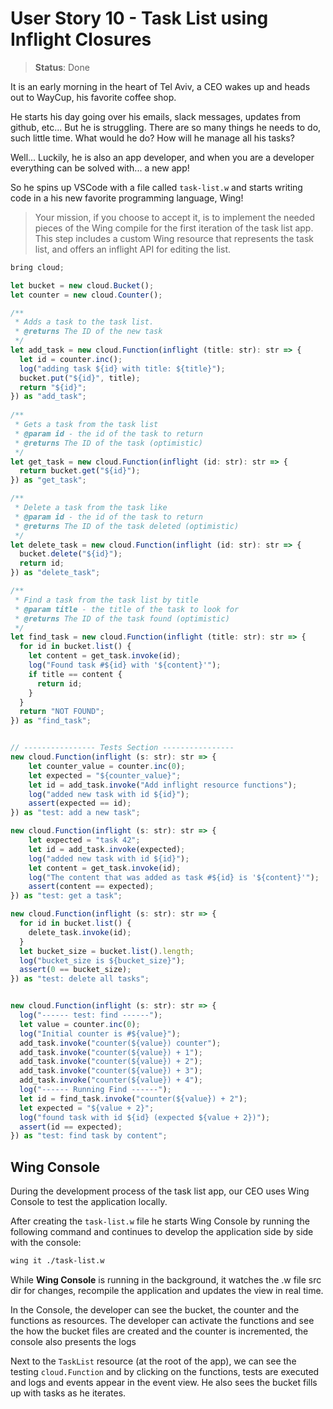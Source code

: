# User Story 10 - Task List using Inflight Closures

> **Status**: Done

It is an early morning in the heart of Tel Aviv, a CEO wakes up and heads out to WayCup, his favorite coffee shop.

He starts his day going over his emails, slack messages, updates from github, etc... But he is struggling. There are
so many things he needs to do, such little time. What would he do? How will he manage all his tasks?

Well... Luckily, he is also an app developer, and when you are a developer everything can be solved with... a new app!

So he spins up VSCode with a file called `task-list.w` and starts writing code in a his new favorite
programming language, Wing!

> Your mission, if you choose to accept it, is to implement the needed pieces of the Wing compile
> for the first iteration of the task list app. This step includes a custom Wing resource that
> represents the task list, and offers an inflight API for editing the list.

```js
bring cloud;

let bucket = new cloud.Bucket();
let counter = new cloud.Counter();

/**
 * Adds a task to the task list.
 * @returns The ID of the new task
 */
let add_task = new cloud.Function(inflight (title: str): str => {
  let id = counter.inc();
  log("adding task ${id} with title: ${title}");
  bucket.put("${id}", title);
  return "${id}";
}) as "add_task";
  
/**
 * Gets a task from the task list 
 * @param id - the id of the task to return
 * @returns The ID of the task (optimistic)
 */
let get_task = new cloud.Function(inflight (id: str): str => {
  return bucket.get("${id}");
}) as "get_task";

/**
 * Delete a task from the task like
 * @param id - the id of the task to return
 * @returns The ID of the task deleted (optimistic)
 */
let delete_task = new cloud.Function(inflight (id: str): str => {
  bucket.delete("${id}");
  return id;
}) as "delete_task";

/**
 * Find a task from the task list by title
 * @param title - the title of the task to look for
 * @returns The ID of the task found (optimistic)
 */
let find_task = new cloud.Function(inflight (title: str): str => {
  for id in bucket.list() {
    let content = get_task.invoke(id);
    log("Found task #${id} with '${content}'");
    if title == content {
      return id;
    }
  }
  return "NOT FOUND";
}) as "find_task";


// ---------------- Tests Section ---------------- 
new cloud.Function(inflight (s: str): str => {
    let counter_value = counter.inc(0);
    let expected = "${counter_value}";
    let id = add_task.invoke("Add inflight resource functions");
    log("added new task with id ${id}");
    assert(expected == id);
}) as "test: add a new task";

new cloud.Function(inflight (s: str): str => {
    let expected = "task 42";
    let id = add_task.invoke(expected);
    log("added new task with id ${id}");
    let content = get_task.invoke(id);
    log("The content that was added as task #${id} is '${content}'");
    assert(content == expected);
}) as "test: get a task";

new cloud.Function(inflight (s: str): str => {
  for id in bucket.list() {
    delete_task.invoke(id); 
  }
  let bucket_size = bucket.list().length;
  log("bucket_size is ${bucket_size}");
  assert(0 == bucket_size);
}) as "test: delete all tasks";


new cloud.Function(inflight (s: str): str => {
  log("------ test: find ------");
  let value = counter.inc(0);
  log("Initial counter is #${value}");
  add_task.invoke("counter(${value}) counter"); 
  add_task.invoke("counter(${value}) + 1");
  add_task.invoke("counter(${value}) + 2");
  add_task.invoke("counter(${value}) + 3");
  add_task.invoke("counter(${value}) + 4");
  log("------ Running Find ------");
  let id = find_task.invoke("counter(${value}) + 2");
  let expected = "${value + 2}"; 
  log("found task with id ${id} (expected ${value + 2})");
  assert(id == expected);
}) as "test: find task by content";
```

## Wing Console

During the development process of the task list app, our CEO uses Wing Console to test the application locally.

After creating the `task-list.w` file he starts Wing Console by running the following command and continues to 
develop the application side by side with the console:

```sh
wing it ./task-list.w
``` 

While **Wing Console** is running in the background, it watches the .w file src dir for changes, 
recompile the application and updates the view in real time.

In the Console, the developer can see the  bucket, the counter and the functions as resources. The developer can activate the functions and see the how the bucket files are created and the counter is incremented, the console also presents the logs

Next to the `TaskList` resource (at the root of the app), we can see the testing `cloud.Function` and
by clicking on the functions, tests are executed and logs and events appear in the event view.
He also sees the bucket fills up with tasks as he iterates.
